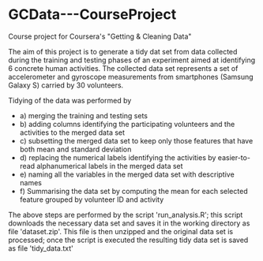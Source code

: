 GCData---CourseProject
======================

Course project for Coursera's "Getting &amp; Cleaning Data" 

The aim of this project is to generate a tidy dat set from data collected during the training and testing phases of an experiment aimed at identifying 6 concrete human activities. The collected data set represents a set of accelerometer and gyroscope measurements from smartphones (Samsung Galaxy S) carried by 30 volunteers. 

Tidying of the data was performed by 
* a) merging the training and testing sets 
* b) adding columns identifying the participating volunteers and the activities to the merged data set
* c) subsetting the merged data set to keep only those features that have both mean and standard deviation
* d) replacing the numerical labels identifying the activities by easier-to-read alphanumerical labels in the merged data set 
* e) naming all the variables in the merged data set with descriptive names
* f) Summarising the data set by computing the mean for each selected feature grouped by volunteer ID and activity

The above steps are performed by the script 'run\_analysis.R'; this script downloads the necessary data set and saves it in the working directory as file 'dataset.zip'. This file is then unzipped and the original data set is processed; once the script is executed the resulting tidy data set is saved as file 'tidy\_data.txt'
